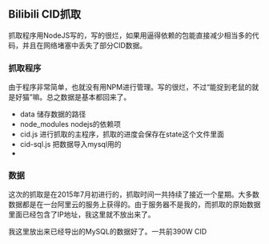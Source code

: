 ## Bilibili CID抓取 ##

抓取程序用NodeJS写的，写的很烂，如果用逼得依赖的包能直接减少相当多的代码，并且在网络堵塞中丢失了部分CID数据。

### 抓取程序 ###

由于程序非常简单，也就没有用NPM进行管理。写的很烂，不过“能捉到老鼠的就是好猫”嘛。总之数据是基本都回来了。

* data 储存数据的路径
* node_modules nodejs的依赖项
* cid.js 进行抓取的主程序，抓取的进度会保存在state这个文件里面
* cid-sql.js 把数据导入mysql用的
* 

### 数据 ###

这次的抓取是在2015年7月初进行的，抓取时间一共持续了接近一个星期。大多数数据都是在一台阿里云的服务上获得的。由于服务器不是我的，而抓取的原始数据里面已经包含了IP地址，我这里就不放出来了。

我这里放出来已经导出的MySQL的数据好了。一共前390W CID